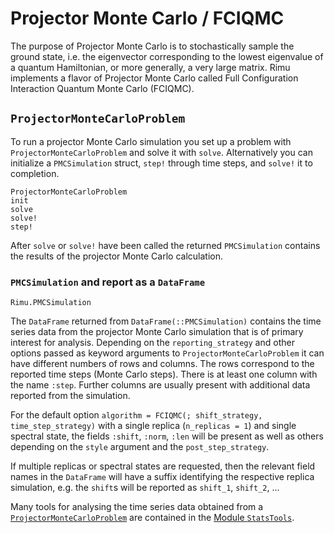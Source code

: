 # Projector Monte Carlo / FCIQMC

The purpose of Projector Monte Carlo is to stochastically sample the ground state, i.e. the 
eigenvector corresponding to the lowest eigenvalue of a quantum Hamiltonian, or more generally, 
a very large matrix. Rimu implements a flavor of Projector Monte Carlo called 
Full Configuration Interaction Quantum Monte Carlo (FCIQMC).

## `ProjectorMonteCarloProblem`

To run a projector Monte Carlo simulation you set up a problem with `ProjectorMonteCarloProblem`
and solve it with `solve`. Alternatively you can initialize a `PMCSimulation` struct, `step!` 
through time steps, and `solve!` it to completion. 

```@docs; canonical=false
ProjectorMonteCarloProblem
init
solve
solve!
step!
```

After `solve` or `solve!` have been called the returned `PMCSimulation` contains the results of 
the projector Monte Carlo calculation.

### `PMCSimulation` and report as a `DataFrame`

```@docs; canonical=false
Rimu.PMCSimulation
```

The `DataFrame` returned from `DataFrame(::PMCSimulation)` contains the time series data from 
the projector Monte Carlo simulation that is of primary interest for analysis. Depending on the 
`reporting_strategy` and other options passed as keyword arguments to 
`ProjectorMonteCarloProblem` it can have different numbers of rows and columns. The rows 
correspond to the reported time steps (Monte Carlo steps). There is at least one column with the name `:step`. Further columns are usually present with additional data reported from the simulation.

For the default option `algorithm = FCIQMC(; shift_strategy, time_step_strategy)` with a single
replica (`n_replicas = 1`) and single spectral state, the fields `:shift`, `:norm`, `:len` will 
be present as well as others depending on the `style` argument and the `post_step_strategy`.

If multiple replicas or spectral states are requested, then the relevant field names in the 
`DataFrame` will have a suffix identifying the respective replica simulation, e.g. the `shift`s will be reported as `shift_1`, `shift_2`, ... 

Many tools for analysing the time series data obtained from a 
[`ProjectorMonteCarloProblem`](@ref) are contained in the [Module `StatsTools`](@ref).
